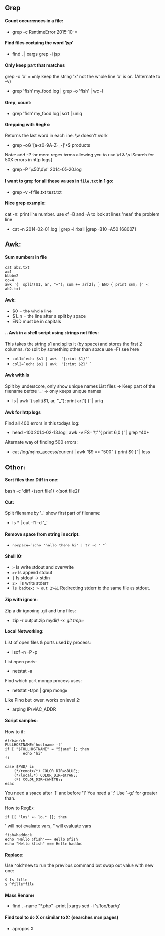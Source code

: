 

## Grep
#### Count occurrences in a file:
* grep -c RuntimeError 2015-10-* 

#### Find files containg the word 'jsp'
* find . | xargs grep -i jsp

#### Only keep part that matches
 grep -o 'x' = only keep the string 'x' not the whole line 'x' is on. (Alternate to -v)
* grep 'fish' my_food.log | grep -o 'fish' | wc -l

#### Grep, count:
* grep 'fish' my_food.log |sort | uniq
 
#### Grepping with RegEx:
Returns the last word in each line.
\w doesn't work

* grep -oG '[a-z0-9A-Z\-\_\-]'*$ products

Note: add -P for more regex terms allowing you to use \d & \s [Search for 50X errors in http logs]

* grep -P '\s50\d\s' 2014-05-20.log

 #### I want to grep for all these values in `file.txt` in 1 go:

* grep -v -f file.txt test.txt

#### Nice grep example:
   cat -n: print line number.
   use of -B and -A to look at lines 'near' the problem line
* cat -n 2014-02-01.log | grep -i rball |grep -B10 -A50 1680071

 
## Awk:

#### Sum numbers in file
```
cat ab2.txt
a=1
bbbb=2
cc=4
awk '{  split($1, ar, "="); sum += ar[2]; } END { print sum; }' < ab2.txt
```


#### Awk:
* $0 = the whole line
* $1..n = the line after a split by space
* END must be in capitals

#### .. Awk in a shell script using strings not files:
This takes the string s1 and splits it (by space) and stores the first 2 columns.
(to split by something other than space use -F) see here
* ``` col1=`echo $s1 | awk  '{print $1}'` ```
* ``` col2=`echo $s1 | awk  '{print $2}' ` ```

#### Awk with ls
Split by underscore, only show unique names
List files -> Keep part of the filename before '_' -> only keeps unique names

* ls | awk '{ split($1, ar, "_"); print ar[1] }' | uniq

#### Awk for http logs
Find all 400 errors in this todays log:
* head -100 2014-02-13.log | awk -v FS='\t' '{ print $6,$0 }' | grep ^40* 

Alternate way of finding 500 errors: 
* cat /log/nginx_access/current | awk '$9 == "500" { print $0 }' | less


## Other:
#### Sort files then Diff in one:
bash -c 'diff <(sort file1) <(sort file2)'

#### Cut:
Split filename by '_' show first part of filename:
* ls * | cut -f1 -d '_'

#### Remove space from string in script:
* ``` nospace=`echo "hello there hi" | tr -d " "` ```

#### Shell IO:
* ` > `   Is write stdout and overwrite
* ` >> `  Is append stdout
* ` | `   Is stdout -> stdin
* `2> `   Is write stderr
* `ls badtext > out 2>&1` Redirecting stderr to the same file as stdout.

#### Zip with ignore:
Zip a dir ignoring .git and tmp files:
* zip  -r output.zip  mydir/ -x *.git* *tmp*~

#### Local Networking:
List of open files &amp; ports used by process:
* lsof -n -P -p 

List open ports:
* netstat -a

Find which port mongo process uses:
* netstat -tapn | grep mongo

Like Ping but lower, works on level 2:
* arping IP/MAC_ADDR

#### Script samples:
How to if:
```
#!/bin/sh
FULLHOSTNAME=`hostname -f`
if [ "$FULLHOSTNAME" = "5jane" ]; then
        echo "hi"
fi

case $PWD/ in
    (*/remote/*) COLOR_DIR=$BLUE;;
    (*/local/*) COLOR_DIR=$CYAN;;
    (*) COLOR_DIR=$WHITE;;
esac

```
You need a space after '[' and before ']' 
You need a ';' Use `-gt' for greater than.

How to RegEx:
```
if [[ "los" =~ lo.* ]]; then
```
' will not evaluate vars, " will evaluate vars
```
fish=haddock
echo 'Hello $fish'=== Hello $fish
echo "Hello $fish" === Hello haddoc
```

#### Replace:
Use ^old^new to run the previous command but swap out value with new one:
```
$ ls fille
$ ^fille^file
```
#### Mass Rename
* find . -name "*.php" -print | xargs sed -i 's/foo/bar/g'

#### Find tool to do X or similar to X: (searches man pages)
* apropos X

